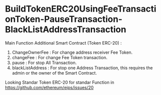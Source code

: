 # BuildTokenERC20UsingFeeTransactionToken-PauseTransaction-BlackListAddressTransaction

Main Function Additional Smart Contract (Token ERC-20) :
1. ChangeOwnerFee : For change address receiver Fee Token.
2. changeFee : For change Fee Token transaction.
3. pause : For stop All Transaction.
4. blackListAddress : For stop one Address Transaction, this requires the admin or the owner of the Smart Contract.

Looking Standar Token ERC-20 for standar Function in https://github.com/ethereum/eips/issues/20
